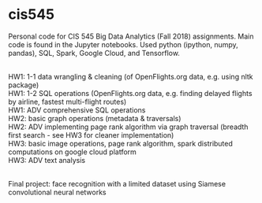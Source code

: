 # cis545

Personal code for CIS 545 Big Data Analytics (Fall 2018) assignments. Main code is found in the Jupyter notebooks.
Used python (ipython, numpy, pandas), SQL, Spark, Google Cloud, and Tensorflow.

<br />HW1:  1-1   data wrangling & cleaning (of OpenFlights.org data, e.g. using nltk package)
<br />HW1:  1-2   SQL operations (OpenFlights.org data, e.g. finding delayed flights by airline, fastest multi-flight routes)
<br />HW1:  ADV   comprehensive SQL operations
<br />HW2:  basic graph operations (metadata & traversals)
<br />HW2:  ADV   implementing page rank algorithm via graph traversal (breadth first search - see HW3 for cleaner implementation)
<br />HW3:  basic image operations, page rank algorithm, spark distributed computations on google cloud platform
<br />HW3:  ADV   text analysis

<br />Final project:  face recognition with a limited dataset using Siamese convolutional neural networks
